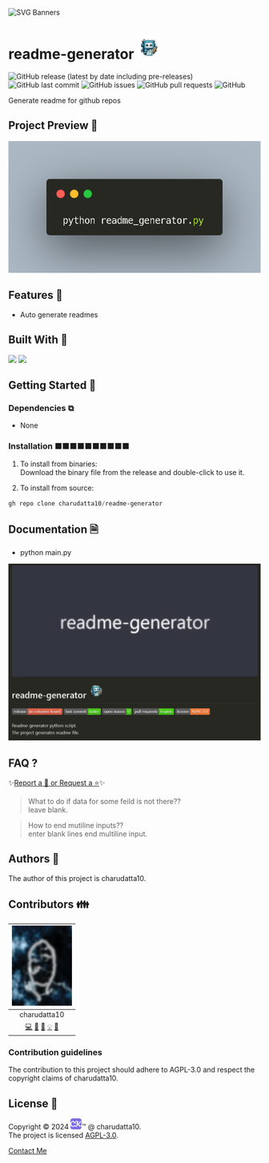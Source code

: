  
<!-- PROJECT Banner -->
![SVG Banners](https://svg-banners.vercel.app/api?type=luminance&text1=readme-generator&width=1020&height=460)
<!-- PROJECT TITLE - PROJECT LOGO -->
# readme-generator ![Logo](OIG8-removebg-preview.png)

<!-- PROJECT SHIELDS -->
![GitHub release (latest by date including pre-releases)](https://img.shields.io/github/v/release/charudatta10/readme-generator?include_prereleases)
![GitHub last commit](https://img.shields.io/github/last-commit/charudatta10/readme-generator)
![GitHub issues](https://img.shields.io/github/issues-raw/charudatta10/readme-generator)
![GitHub pull requests](https://img.shields.io/github/issues-pr/charudatta10/readme-generator)
![GitHub](https://img.shields.io/github/license/charudatta10/readme-generator)

<!-- Project Description -->
Generate readme for github repos  

<!-- SHARING ON SOCIAL MEDIA -->

<!-- TABLE OF CONTENTS -->

## Project Preview 📖 <!-- Usage screenshots -->

![Project Preview](carbon.png)

## Features 🌟

- Auto generate readmes
 

## Built With 🔧
![](https://img.shields.io/badge/Python-59DE79?style=for-the-badge&logo=Python&logoColor=fff) ![](https://img.shields.io/badge/Markdown-5D68B5?style=for-the-badge&logo=Markdown&logoColor=fff) 

<!-- GETTING STARTED -->

## Getting Started 🌱

### Dependencies ⧉

- None


### Installation ■■■■■■■■■■

1. To install from binaries:  
   Download the binary file from the release and double-click to use it.

2. To install from source:

```PowerShell
gh repo clone charudatta10/readme-generator
```
 
## Documentation 🗎

- python main.py


![Screenshot](Screenshot.png)

## FAQ ?

✨[Report a 🐛 or Request a ⭐](https://github.com/charudatta10/readme-generator/issues)✨

> What to do if data for some feild is not there??    
   leave blank.    
   
> How to end mutiline inputs??    
   enter blank lines end multiline input.    
   


<!-- CONTRIBUTING -->

## Authors 👱

The author of this project is charudatta10.  

## Contributors 👪

| ![](profile-picture.png) |
| :---: | 
| charudatta10 |
| [💻](#code-charudatta10)  [📖](#doc-charudatta10)  [🎨](#design-charudatta10)  [💡](#example-charudatta10)  [🤔](#ideas-charudatta10)|


### Contribution guidelines

The contribution to this project should adhere to AGPL-3.0 and respect the copyright claims of charudatta10.

## License 📜

Copyright :copyright: 2024 ![logo](favicon05.svg):tm: @ charudatta10.   
The project is licensed [AGPL-3.0](./LICENSE).

[Contact Me](https://charudatta10.github.io/linktree/)
